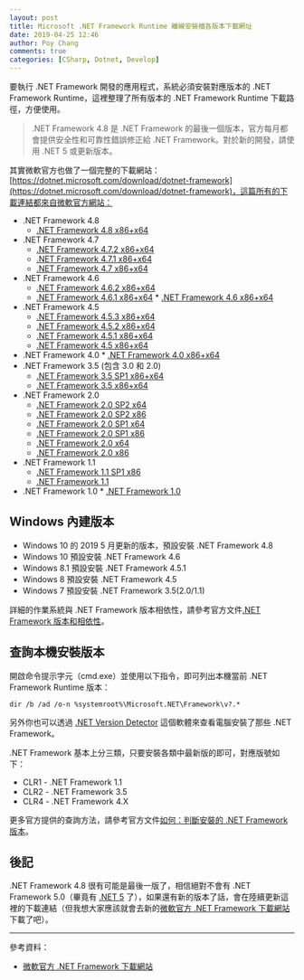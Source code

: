 ```yaml
---
layout: post
title: Microsoft .NET Framework Runtime 離線安裝檔各版本下載網址
date: 2019-04-25 12:46
author: Poy Chang
comments: true
categories: [CSharp, Dotnet, Develop]
---
```


要執行 .NET Framework 開發的應用程式，系統必須安裝對應版本的 .NET Framework Runtime，這裡整理了所有版本的 .NET Framework Runtime 下載路徑，方便使用。

>.NET Framework 4.8 是 .NET Framework 的最後一個版本，官方每月都會提供安全性和可靠性錯誤修正給 .NET Framework。對於新的開發，請使用 .NET 5 或更新版本。

其實微軟官方也做了一個完整的下載網站：[https://dotnet.microsoft.com/download/dotnet-framework](https://dotnet.microsoft.com/download/dotnet-framework)，這篇所有的下載連結都來自微軟官方網站：

- .NET Framework 4.8
  - [.NET Framework 4.8 x86+x64](https://download.visualstudio.microsoft.com/download/pr/7afca223-55d2-470a-8edc-6a1739ae3252/abd170b4b0ec15ad0222a809b761a036/ndp48-x86-x64-allos-enu.exe)
- .NET Framework 4.7
  - [.NET Framework 4.7.2 x86+x64](https://download.microsoft.com/download/6/E/4/6E48E8AB-DC00-419E-9704-06DD46E5F81D/NDP472-KB4054530-x86-x64-AllOS-ENU.exe)
  - [.NET Framework 4.7.1 x86+x64](https://download.microsoft.com/download/9/E/6/9E63300C-0941-4B45-A0EC-0008F96DD480/NDP471-KB4033342-x86-x64-AllOS-ENU.exe)
  - [.NET Framework 4.7 x86+x64](http://download.microsoft.com/download/D/D/3/DD35CC25-6E9C-484B-A746-C5BE0C923290/NDP47-KB3186497-x86-x64-AllOS-ENU.exe)
- .NET Framework 4.6
  - [.NET Framework 4.6.2 x86+x64](https://download.microsoft.com/download/F/9/4/F942F07D-F26F-4F30-B4E3-EBD54FABA377/NDP462-KB3151800-x86-x64-AllOS-ENU.exe)
  - [.NET Framework 4.6.1 x86+x64](https://download.microsoft.com/download/E/4/1/E4173890-A24A-4936-9FC9-AF930FE3FA40/NDP461-KB3102436-x86-x64-AllOS-ENU.exe) \* [.NET Framework 4.6 x86+x64](https://download.microsoft.com/download/C/3/A/C3A5200B-D33C-47E9-9D70-2F7C65DAAD94/NDP46-KB3045557-x86-x64-AllOS-ENU.exe)
- .NET Framework 4.5
  - [.NET Framework 4.5.3 x86+x64](http://download.microsoft.com/download/2/8/7/2870C339-3C77-49CF-8DDF-AD6189AB8597/NDP453-KB2969351-x86-x64-AllOS-ENU.exe)
  - [.NET Framework 4.5.2 x86+x64](http://download.microsoft.com/download/E/2/1/E21644B5-2DF2-47C2-91BD-63C560427900/NDP452-KB2901907-x86-x64-AllOS-ENU.exe)
  - [.NET Framework 4.5.1 x86+x64](http://download.microsoft.com/download/1/6/7/167F0D79-9317-48AE-AEDB-17120579F8E2/NDP451-KB2858728-x86-x64-AllOS-ENU.exe)
  - [.NET Framework 4.5 x86+x64](http://download.microsoft.com/download/b/a/4/ba4a7e71-2906-4b2d-a0e1-80cf16844f5f/dotnetfx45_full_x86_x64.exe)
- .NET Framework 4.0 \* [.NET Framework 4.0 x86+x64](http://download.microsoft.com/download/9/5/A/95A9616B-7A37-4AF6-BC36-D6EA96C8DAAE/dotNetFx40_Full_x86_x64.exe)
- .NET Framework 3.5 (包含 3.0 和 2.0)
  - [.NET Framework 3.5 SP1 x86+x64](http://download.microsoft.com/download/2/0/E/20E90413-712F-438C-988E-FDAA79A8AC3D/dotnetfx35.exe)
  - [.NET Framework 3.5 x86+x64](http://download.microsoft.com/download/6/0/f/60fc5854-3cb8-4892-b6db-bd4f42510f28/dotnetfx35.exe)
- .NET Framework 2.0
  - [.NET Framework 2.0 SP2 x64](http://download.microsoft.com/download/c/6/e/c6e88215-0178-4c6c-b5f3-158ff77b1f38/NetFx20SP2_x64.exe)
  - [.NET Framework 2.0 SP2 x86](http://download.microsoft.com/download/c/6/e/c6e88215-0178-4c6c-b5f3-158ff77b1f38/NetFx20SP2_x86.exe)
  - [.NET Framework 2.0 SP1 x64](http://download.microsoft.com/download/9/8/6/98610406-c2b7-45a4-bdc3-9db1b1c5f7e2/NetFx20SP1_x64.exe)
  - [.NET Framework 2.0 SP1 x86](http://download.microsoft.com/download/0/8/c/08c19fa4-4c4f-4ffb-9d6c-150906578c9e/NetFx20SP1_x86.exe)
  - [.NET Framework 2.0 x64](http://download.microsoft.com/download/a/3/f/a3f1bf98-18f3-4036-9b68-8e6de530ce0a/NetFx64.exe)
  - [.NET Framework 2.0 x86](http://download.microsoft.com/download/5/6/7/567758a3-759e-473e-bf8f-52154438565a/dotnetfx.exe)
- .NET Framework 1.1
  - [.NET Framework 1.1 SP1 x86](https://download.microsoft.com/download/8/b/4/8b4addd8-e957-4dea-bdb8-c4e00af5b94b/NDP1.1sp1-KB867460-X86.exe)
  - [.NET Framework 1.1](http://download.microsoft.com/download/a/a/c/aac39226-8825-44ce-90e3-bf8203e74006/dotnetfx.exe)
- .NET Framework 1.0 \* [.NET Framework 1.0](http://download.microsoft.com/download/e/b/2/eb247c2a-e6b3-4694-98a2-b27111d233dd/dotnetredist.exe)

## Windows 內建版本

- Windows 10 的 2019 5 月更新的版本，預設安裝 .NET Framework 4.8
- Windows 10 預設安裝 .NET Framework 4.6
- Windows 8.1 預設安裝 .NET Framework 4.5.1
- Windows 8 預設安裝 .NET Framework 4.5
- Windows 7 預設安裝 .NET Framework 3.5(2.0/1.1)

詳細的作業系統與 .NET Framework 版本相依性，請參考官方文件[.NET Framework 版本和相依性](https://docs.microsoft.com/zh-tw/dotnet/framework/migration-guide/versions-and-dependencies)。

## 查詢本機安裝版本

開啟命令提示字元（cmd.exe）並使用以下指令，即可列出本機當前 .NET Framework Runtime 版本：

```
dir /b /ad /o-n %systemroot%\Microsoft.NET\Framework\v?.*
```

另外你也可以透過 [.NET Version Detector](http://www.asoft.be/prod_netver.html) 這個軟體來查看電腦安裝了那些 .NET Framework。

.NET Framework 基本上分三類，只要安裝各類中最新版的即可，對應版號如下：

- CLR1 - .NET Framework 1.1
- CLR2 - .NET Framework 3.5
- CLR4 - .NET Framework 4.X

更多官方提供的查詢方法，請參考官方文件[如何：判斷安裝的 .NET Framework 版本](https://docs.microsoft.com/zh-tw/dotnet/framework/migration-guide/how-to-determine-which-versions-are-installed)。

## 後記

.NET Framework 4.8 很有可能是最後一版了，相信絕對不會有 .NET Framework 5.0（畢竟有 [.NET 5](https://docs.microsoft.com/en-us/dotnet/core/dotnet-five?WT.mc_id=DT-MVP-5003022) 了），如果還有新的版本了話，會在陸續更新這裡的下載連結（但我想大家應該就會去新的[微軟官方 .NET Framework 下載網站](https://dotnet.microsoft.com/download/dotnet-framework)下載了吧）。

----------

參考資料：

* [微軟官方 .NET Framework 下載網站](https://dotnet.microsoft.com/download/dotnet-framework)
